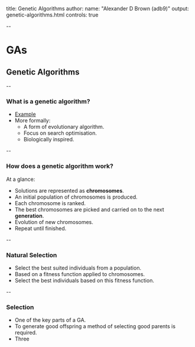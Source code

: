 title: Genetic Algorithms
author:
  name: "Alexander D Brown (adb9)"
output: genetic-algorithms.html
controls: true

--

# GAs
## Genetic Algorithms

--

### What is a genetic algorithm?

* [Example](http://boxcar2d.com/)
* More formally:
  * A form of evolutionary algorithm.
  * Focus on search optimisation.
  * Biologically inspired.

--

### How does a genetic algorithm work?

At a glance:

* Solutions are represented as **chromosomes**.
* An initial population of chromosomes is produced.
* Each chromosome is ranked.
* The best chromosomes are picked and carried on to the next **generation**.
* Evolution of new chromosomes.
* Repeat until finished.

--

### Natural Selection

* Select the best suited individuals from a population.
* Based on a fitness function applied to chromosomes.
* Select the best individuals based on this fitness function.

--

### Selection

* One of the key parts of a GA.
* To generate good offspring a method of selecting good parents is required.
* Three 
